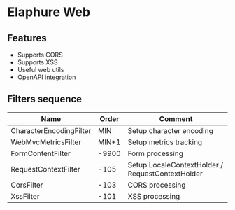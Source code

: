 # Elaphure Web

## Features

- Supports CORS
- Supports XSS
- Useful web utils
- OpenAPI integration

## Filters sequence

| Name                    | Order | Comment                                          |
|-------------------------|-------|--------------------------------------------------|
| CharacterEncodingFilter | MIN   | Setup character encoding                         |
| WebMvcMetricsFilter     | MIN+1 | Setup metrics tracking                           |
| FormContentFilter       | -9900 | Form processing                                  |
| RequestContextFilter    | -105  | Setup LocaleContextHolder / RequestContextHolder |
| CorsFilter              | -103  | CORS processing                                  |
| XssFilter               | -101  | XSS processing                                   |